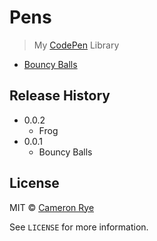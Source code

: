 # Pens

> My [CodePen](https://codepen.io/cameronrye/) Library

* [Bouncy Balls](https://codepen.io/cameronrye/pen/ZeZGJE)

## Release History
* 0.0.2
    * Frog
* 0.0.1
    * Bouncy Balls

## License

MIT © [Cameron Rye](https://cameronrye.com/)

See ``LICENSE`` for more information.